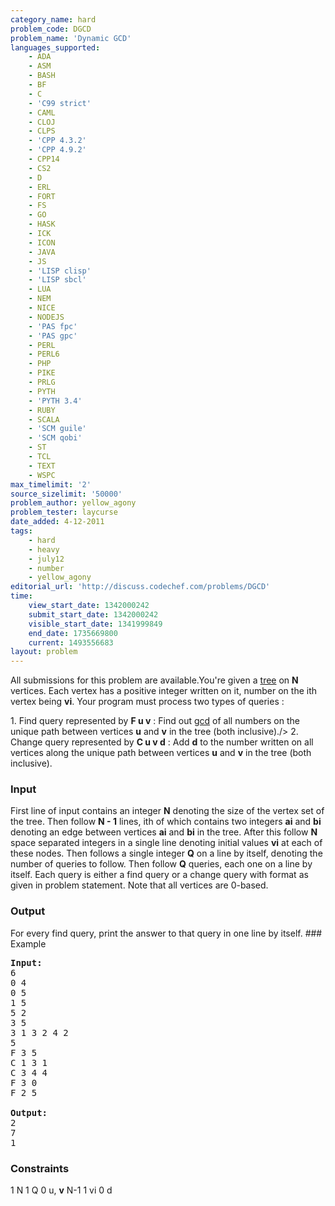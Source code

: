```yaml
---
category_name: hard
problem_code: DGCD
problem_name: 'Dynamic GCD'
languages_supported:
    - ADA
    - ASM
    - BASH
    - BF
    - C
    - 'C99 strict'
    - CAML
    - CLOJ
    - CLPS
    - 'CPP 4.3.2'
    - 'CPP 4.9.2'
    - CPP14
    - CS2
    - D
    - ERL
    - FORT
    - FS
    - GO
    - HASK
    - ICK
    - ICON
    - JAVA
    - JS
    - 'LISP clisp'
    - 'LISP sbcl'
    - LUA
    - NEM
    - NICE
    - NODEJS
    - 'PAS fpc'
    - 'PAS gpc'
    - PERL
    - PERL6
    - PHP
    - PIKE
    - PRLG
    - PYTH
    - 'PYTH 3.4'
    - RUBY
    - SCALA
    - 'SCM guile'
    - 'SCM qobi'
    - ST
    - TCL
    - TEXT
    - WSPC
max_timelimit: '2'
source_sizelimit: '50000'
problem_author: yellow_agony
problem_tester: laycurse
date_added: 4-12-2011
tags:
    - hard
    - heavy
    - july12
    - number
    - yellow_agony
editorial_url: 'http://discuss.codechef.com/problems/DGCD'
time:
    view_start_date: 1342000242
    submit_start_date: 1342000242
    visible_start_date: 1341999849
    end_date: 1735669800
    current: 1493556683
layout: problem
---
```

All submissions for this problem are available.You're given a [tree](http://en.wikipedia.org/wiki/Tree_%28graph_theory%29) on **N** vertices. Each vertex has a positive integer written on it, number on the ith vertex being **vi**. Your program must process two types of queries :

1\. Find query represented by **F u v** : Find out [gcd](http://en.wikipedia.org/wiki/Greatest_common_divisor) of all numbers on the unique path between vertices **u** and **v** in the tree (both inclusive)./> 2. Change query represented by **C u v d** : Add **d** to the number written on all vertices along the unique path between vertices **u** and **v** in the tree (both inclusive).

### Input

First line of input contains an integer **N** denoting the size of the vertex set of the tree. Then follow **N - 1** lines, ith of which contains two integers **ai** and **bi** denoting an edge between vertices **ai** and **bi** in the tree. After this follow **N** space separated integers in a single line denoting initial values **vi** at each of these nodes. Then follows a single integer **Q** on a line by itself, denoting the number of queries to follow. Then follow **Q** queries, each one on a line by itself. Each query is either a find query or a change query with format as given in problem statement. Note that all vertices are 0-based.

### Output

For every find query, print the answer to that query in one line by itself. ### Example

<pre>
<b>Input:</b>
6
0 4
0 5
1 5
5 2
3 5
3 1 3 2 4 2
5
F 3 5
C 1 3 1
C 3 4 4
F 3 0
F 2 5

<b>Output:</b>
2
7
1
</pre>
### Constraints

1 N 1 Q 0 u, **v** N-1 
1 vi 0 d
